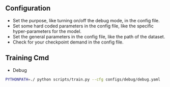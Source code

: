 ## Configuration
- Set the purpose, like turning on/off the debug mode, in the config file.
- Set some hard coded parameters in the config file, like the specific hyper-parameters for the model.
- Set the general parameters in the config file, like the path of the dataset.
- Check for your checkpoint demand in the config file. 

## Training Cmd

- Debug
```bash
PYTHONPATH=./ python scripts/train.py --cfg configs/debug/debug.yaml
```
